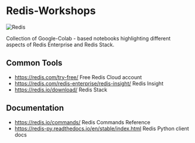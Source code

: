 # Redis-Workshops

![Redis](https://redis.com/wp-content/themes/wpx/assets/images/logo-redis.svg?auto=webp&quality=85,75&width=120)

Collection of Google-Colab - based notebooks highlighting different aspects of Redis Enterprise and Redis Stack.

## Common Tools

- https://redis.com/try-free/ Free Redis Cloud account
- https://redis.com/redis-enterprise/redis-insight/ Redis Insight
- https://redis.io/download/ Redis Stack

## Documentation

- https://redis.io/commands/ Redis Commands Reference
- https://redis-py.readthedocs.io/en/stable/index.html Redis Python client docs